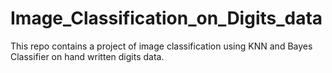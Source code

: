 # Image_Classification_on_Digits_data
This repo contains a project of image classification using KNN and Bayes Classifier on hand written digits data.
